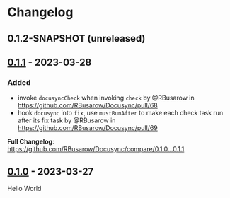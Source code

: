 # Changelog

## 0.1.2-SNAPSHOT (unreleased)

## [0.1.1] - 2023-03-28

### Added

- invoke `docusyncCheck` when invoking `check` by @RBusarow in https://github.com/RBusarow/Docusync/pull/68
- hook `docusync` into `fix`, use `mustRunAfter` to make each check task run after its fix task by @RBusarow in https://github.com/RBusarow/Docusync/pull/69

**Full Changelog**: https://github.com/RBusarow/Docusync/compare/0.1.0...0.1.1

## [0.1.0] - 2023-03-27

Hello World

[0.1.0]: https://github.com/rbusarow/docusync/releases/tag/0.1.0
[0.1.1]: https://github.com/rbusarow/docusync/releases/tag/0.1.1
